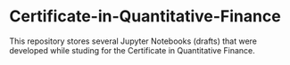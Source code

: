 # Certificate-in-Quantitative-Finance
This repository stores several Jupyter Notebooks (drafts) that were developed while studing for the Certificate in Quantitative Finance.

